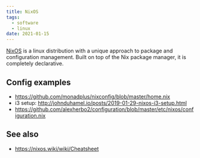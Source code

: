 ```yaml
---
title: NixOS
tags:
  - software
  - linux
date: 2021-01-15
---
```


[NixOS](https://nixos.org/) is a linux distribution with a unique approach to package and configuration management. Built on top of the Nix package manager, it is completely declarative.

## Config examples

- https://github.com/monadplus/nixconfig/blob/master/home.nix
- i3 setup: http://johnduhamel.io/posts/2019-01-29-nixos-i3-setup.html
- https://github.com/alexherbo2/configuration/blob/master/etc/nixos/configuration.nix

## See also

- https://nixos.wiki/wiki/Cheatsheet
